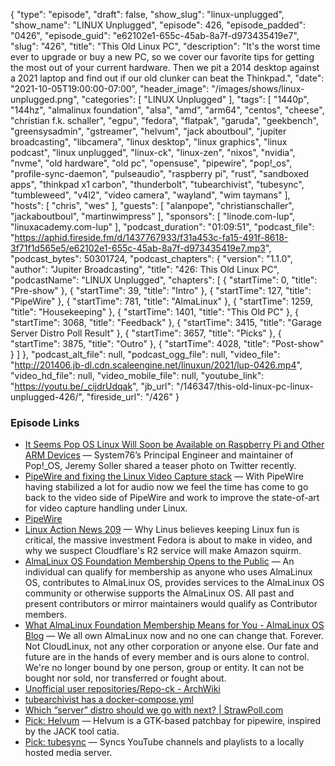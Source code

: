 {
  "type": "episode",
  "draft": false,
  "show_slug": "linux-unplugged",
  "show_name": "LINUX Unplugged",
  "episode": 426,
  "episode_padded": "0426",
  "episode_guid": "e62102e1-655c-45ab-8a7f-d973435419e7",
  "slug": "426",
  "title": "This Old Linux PC",
  "description": "It's the worst time ever to upgrade or buy a new PC, so we cover our favorite tips for getting the most out of your current hardware. Then we pit a 2014 desktop against a 2021 laptop and find out if our old clunker can beat the Thinkpad.",
  "date": "2021-10-05T19:00:00-07:00",
  "header_image": "/images/shows/linux-unplugged.png",
  "categories": [
    "LINUX Unplugged"
  ],
  "tags": [
    "1440p",
    "144hz",
    "almalinux foundation",
    "alsa",
    "amd",
    "arm64",
    "centos",
    "cheese",
    "christian f.k. schaller",
    "egpu",
    "fedora",
    "flatpak",
    "garuda",
    "geekbench",
    "greensysadmin",
    "gstreamer",
    "helvum",
    "jack aboutboul",
    "jupiter broadcasting",
    "libcamera",
    "linux desktop",
    "linux graphics",
    "linux podcast",
    "linux unplugged",
    "linux-ck",
    "linux-zen",
    "nixos",
    "nvidia",
    "nvme",
    "old hardware",
    "old pc",
    "opensuse",
    "pipewire",
    "pop!_os",
    "profile-sync-daemon",
    "pulseaudio",
    "raspberry pi",
    "rust",
    "sandboxed apps",
    "thinkpad x1 carbon",
    "thunderbolt",
    "tubearchivist",
    "tubesync",
    "tumbleweed",
    "v4l2",
    "video camera",
    "wayland",
    "wim taymans"
  ],
  "hosts": [
    "chris",
    "wes"
  ],
  "guests": [
    "alanpope",
    "christianschaller",
    "jackaboutboul",
    "martinwimpress"
  ],
  "sponsors": [
    "linode.com-lup",
    "linuxacademy.com-lup"
  ],
  "podcast_duration": "01:09:51",
  "podcast_file": "https://aphid.fireside.fm/d/1437767933/f31a453c-fa15-491f-8618-3f71f1d565e5/e62102e1-655c-45ab-8a7f-d973435419e7.mp3",
  "podcast_bytes": 50301724,
  "podcast_chapters": {
    "version": "1.1.0",
    "author": "Jupiter Broadcasting",
    "title": "426: This Old Linux PC",
    "podcastName": "LINUX Unplugged",
    "chapters": [
      {
        "startTime": 0,
        "title": "Pre-show"
      },
      {
        "startTime": 39,
        "title": "Intro"
      },
      {
        "startTime": 127,
        "title": "PipeWire"
      },
      {
        "startTime": 781,
        "title": "AlmaLinux"
      },
      {
        "startTime": 1259,
        "title": "Housekeeping"
      },
      {
        "startTime": 1401,
        "title": "This Old PC"
      },
      {
        "startTime": 3068,
        "title": "Feedback"
      },
      {
        "startTime": 3415,
        "title": "Garage Server Distro Poll Result"
      },
      {
        "startTime": 3657,
        "title": "Picks"
      },
      {
        "startTime": 3875,
        "title": "Outro"
      },
      {
        "startTime": 4028,
        "title": "Post-show"
      }
    ]
  },
  "podcast_alt_file": null,
  "podcast_ogg_file": null,
  "video_file": "http://201406.jb-dl.cdn.scaleengine.net/linuxun/2021/lup-0426.mp4",
  "video_hd_file": null,
  "video_mobile_file": null,
  "youtube_link": "https://youtu.be/_cijdrUdqak",
  "jb_url": "/146347/this-old-linux-pc-linux-unplugged-426/",
  "fireside_url": "/426"
}


### Episode Links

  * [It Seems Pop OS Linux Will Soon be Available on Raspberry Pi and Other ARM Devices](https://news.itsfoss.com/pop-os-raspberry-pi-coming-soon/ "It Seems Pop OS Linux Will Soon be Available on Raspberry Pi and Other ARM Devices") — System76’s Principal Engineer and maintainer of Pop!_OS, Jeremy Soller shared a teaser photo on Twitter recently.
  * [PipeWire and fixing the Linux Video Capture stack](https://blogs.gnome.org/uraeus/2021/10/01/pipewire-and-fixing-the-linux-video-capture-stack/ "PipeWire and fixing the Linux Video Capture stack") — With PipeWire having stabilized a lot for audio now we feel the time has come to go back to the video side of PipeWire and work to improve the state-of-art for video capture handling under Linux.
  * [PipeWire](https://pipewire.org/ "PipeWire")
  * [Linux Action News 209](https://linuxactionnews.com/209 "Linux Action News 209") — Why Linus believes keeping Linux fun is critical, the massive investment Fedora is about to make in video, and why we suspect Cloudflare's R2 service will make Amazon squirm.
  * [AlmaLinux OS Foundation Membership Opens to the Public](https://www.businesswire.com/news/home/20211005005953/en/AlmaLinux-OS-Foundation-Membership-Opens-to-the-Public "AlmaLinux OS Foundation Membership Opens to the Public") — An individual can qualify for membership as anyone who uses AlmaLinux OS, contributes to AlmaLinux OS, provides services to the AlmaLinux OS community or otherwise supports the AlmaLinux OS. All past and present contributors or mirror maintainers would qualify as Contributor members.
  * [What AlmaLinux Foundation Membership Means for You - AlmaLinux OS Blog](https://almalinux.org/blog/what-almalinux-foundation-membership-means-for-you/ "What AlmaLinux Foundation Membership Means for You - AlmaLinux OS Blog") — We all own AlmaLinux now and no one can change that. Forever. Not CloudLinux, not any other corporation or anyone else. Our fate and future are in the hands of every member and is ours alone to control. We're no longer bound by one person, group or entity. It can not be bought nor sold, nor transferred or fought about.
  * [Unofficial user repositories/Repo-ck - ArchWiki](https://wiki.archlinux.org/title/Unofficial_user_repositories/Repo-ck "Unofficial user repositories/Repo-ck - ArchWiki")
  * [tubearchivist has a docker-compose.yml](https://github.com/bbilly1/tubearchivist/blob/master/docker-compose.yml "tubearchivist has a docker-compose.yml")
  * [Which “server” distro should we go with next? | StrawPoll.com](https://strawpoll.com/xukz9f6ps "Which “server” distro should we go with next? | StrawPoll.com")
  * [Pick: Helvum](https://gitlab.freedesktop.org/ryuukyu/helvum "Pick: Helvum") — Helvum is a GTK-based patchbay for pipewire, inspired by the JACK tool catia.
  * [Pick: tubesync](https://github.com/meeb/tubesync "Pick: tubesync") — Syncs YouTube channels and playlists to a locally hosted media server.



